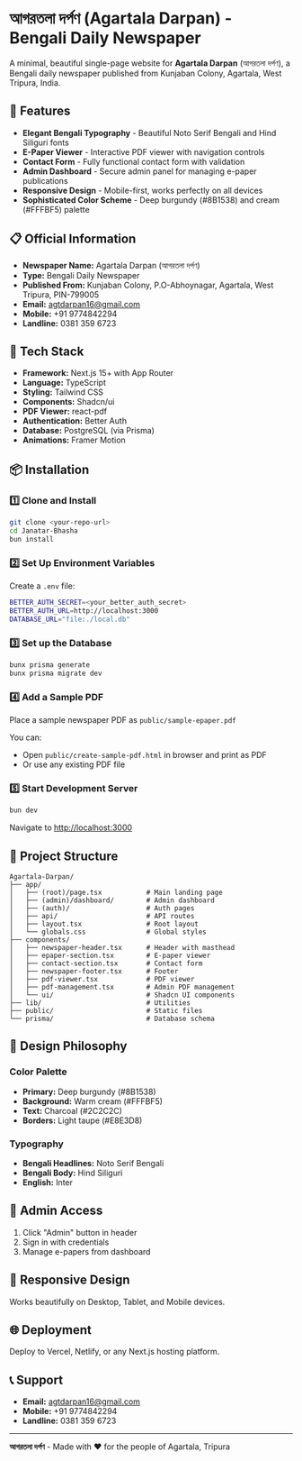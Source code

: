 # আগরতলা দৰ্পণ (Agartala Darpan) - Bengali Daily Newspaper

A minimal, beautiful single-page website for **Agartala Darpan** (আগরতলা দৰ্পণ), a Bengali daily newspaper published from Kunjaban Colony, Agartala, West Tripura, India.

## 🎨 Features

- **Elegant Bengali Typography** - Beautiful Noto Serif Bengali and Hind Siliguri fonts
- **E-Paper Viewer** - Interactive PDF viewer with navigation controls
- **Contact Form** - Fully functional contact form with validation
- **Admin Dashboard** - Secure admin panel for managing e-paper publications
- **Responsive Design** - Mobile-first, works perfectly on all devices
- **Sophisticated Color Scheme** - Deep burgundy (#8B1538) and cream (#FFFBF5) palette

## 📋 Official Information

- **Newspaper Name:** Agartala Darpan (আগরতলা দৰ্পণ)
- **Type:** Bengali Daily Newspaper
- **Published From:** Kunjaban Colony, P.O-Abhoynagar, Agartala, West Tripura, PIN-799005
- **Email:** agtdarpan16@gmail.com
- **Mobile:** +91 9774842294
- **Landline:** 0381 359 6723

## 🚀 Tech Stack

- **Framework:** Next.js 15+ with App Router
- **Language:** TypeScript
- **Styling:** Tailwind CSS
- **Components:** Shadcn/ui
- **PDF Viewer:** react-pdf
- **Authentication:** Better Auth
- **Database:** PostgreSQL (via Prisma)
- **Animations:** Framer Motion

## 📦 Installation

### 1️⃣ Clone and Install

```bash
git clone <your-repo-url>
cd Janatar-Bhasha
bun install
```

### 2️⃣ Set Up Environment Variables

Create a `.env` file:

```bash
BETTER_AUTH_SECRET=<your_better_auth_secret>
BETTER_AUTH_URL=http://localhost:3000
DATABASE_URL="file:./local.db"
```

### 3️⃣ Set up the Database

```bash
bunx prisma generate
bunx prisma migrate dev
```

### 4️⃣ Add a Sample PDF

Place a sample newspaper PDF as `public/sample-epaper.pdf`

You can:
- Open `public/create-sample-pdf.html` in browser and print as PDF
- Or use any existing PDF file

### 5️⃣ Start Development Server

```bash
bun dev
```

Navigate to [http://localhost:3000](http://localhost:3000)

## 📂 Project Structure

```
Agartala-Darpan/
├── app/
│   ├── (root)/page.tsx           # Main landing page
│   ├── (admin)/dashboard/        # Admin dashboard
│   ├── (auth)/                   # Auth pages
│   ├── api/                      # API routes
│   ├── layout.tsx                # Root layout
│   └── globals.css               # Global styles
├── components/
│   ├── newspaper-header.tsx      # Header with masthead
│   ├── epaper-section.tsx        # E-paper viewer
│   ├── contact-section.tsx       # Contact form
│   ├── newspaper-footer.tsx      # Footer
│   ├── pdf-viewer.tsx            # PDF viewer
│   ├── pdf-management.tsx        # Admin PDF management
│   └── ui/                       # Shadcn UI components
├── lib/                          # Utilities
├── public/                       # Static files
└── prisma/                       # Database schema
```

## 🎨 Design Philosophy

### Color Palette
- **Primary:** Deep burgundy (#8B1538)
- **Background:** Warm cream (#FFFBF5)
- **Text:** Charcoal (#2C2C2C)
- **Borders:** Light taupe (#E8E3D8)

### Typography
- **Bengali Headlines:** Noto Serif Bengali
- **Bengali Body:** Hind Siliguri
- **English:** Inter

## 🔐 Admin Access

1. Click "Admin" button in header
2. Sign in with credentials
3. Manage e-papers from dashboard

## 📱 Responsive Design

Works beautifully on Desktop, Tablet, and Mobile devices.

## 🌐 Deployment

Deploy to Vercel, Netlify, or any Next.js hosting platform.

## 📞 Support

- **Email:** agtdarpan16@gmail.com
- **Mobile:** +91 9774842294
- **Landline:** 0381 359 6723

---

**আগরতলা দৰ্পণ** - Made with ❤️ for the people of Agartala, Tripura

